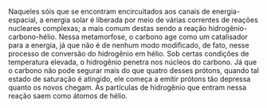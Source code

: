 ﻿Naqueles sóis que se encontram encircuitados aos canais de energia-espacial, a energia solar é liberada por meio de várias correntes de reações nucleares complexas; a mais comum destas sendo a reação hidrogênio-carbono-hélio. Nessa metamorfose, o carbono age como um catalisador para a energia, já que não é de nenhum modo modificado, de fato, nesse processo de conversão do hidrogênio em hélio. Sob certas condições de temperatura elevada, o hidrogênio penetra nos núcleos do carbono. Já que o carbono não pode segurar mais do que quatro desses prótons, quando tal estado de saturação é atingido, ele começa a emitir prótons tão depressa quanto os novos chegam. As partículas de hidrogênio que entram nessa reação saem como átomos de hélio.